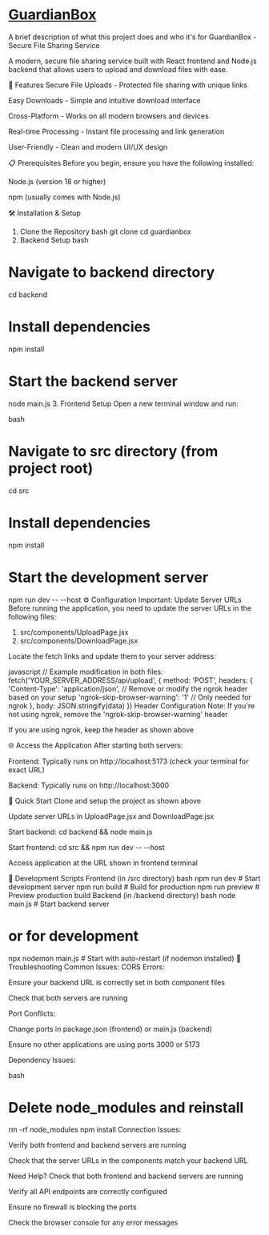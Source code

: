 
# [GuardianBox](https://guardianbox.netlify.app/)



A brief description of what this project does and who it's for
GuardianBox - Secure File Sharing Service

A modern, secure file sharing service built with React frontend and Node.js backend that allows users to upload and download files with ease.

🚀 Features
Secure File Uploads - Protected file sharing with unique links

Easy Downloads - Simple and intuitive download interface

Cross-Platform - Works on all modern browsers and devices

Real-time Processing - Instant file processing and link generation

User-Friendly - Clean and modern UI/UX design

📋 Prerequisites
Before you begin, ensure you have the following installed:

Node.js (version 18 or higher)

npm (usually comes with Node.js)

🛠️ Installation & Setup
1. Clone the Repository
bash
git clone <your-repository-url>
cd guardianbox
2. Backend Setup
bash
# Navigate to backend directory
cd backend

# Install dependencies
npm install

# Start the backend server
node main.js
3. Frontend Setup
Open a new terminal window and run:

bash
# Navigate to src directory (from project root)
cd src

# Install dependencies
npm install

# Start the development server
npm run dev -- --host
⚙️ Configuration
Important: Update Server URLs
Before running the application, you need to update the server URLs in the following files:

1. src/components/UploadPage.jsx
2. src/components/DownloadPage.jsx

Locate the fetch links and update them to your server address:

javascript
// Example modification in both files:
fetch('YOUR_SERVER_ADDRESS/api/upload', {
    method: 'POST',
    headers: {
        'Content-Type': 'application/json',
        // Remove or modify the ngrok header based on your setup
        'ngrok-skip-browser-warning': '1' // Only needed for ngrok
    },
    body: JSON.stringify(data)
})
Header Configuration Note:
If you're not using ngrok, remove the 'ngrok-skip-browser-warning' header

If you are using ngrok, keep the header as shown above

🌐 Access the Application
After starting both servers:

Frontend: Typically runs on http://localhost:5173 (check your terminal for exact URL)

Backend: Typically runs on http://localhost:3000


🚀 Quick Start
Clone and setup the project as shown above

Update server URLs in UploadPage.jsx and DownloadPage.jsx

Start backend: cd backend && node main.js

Start frontend: cd src && npm run dev -- --host

Access application at the URL shown in frontend terminal

🔧 Development Scripts
Frontend (in /src directory)
bash
npm run dev          # Start development server
npm run build        # Build for production
npm run preview      # Preview production build
Backend (in /backend directory)
bash
node main.js         # Start backend server
# or for development
npx nodemon main.js  # Start with auto-restart (if nodemon installed)
🚨 Troubleshooting
Common Issues:
CORS Errors:

Ensure your backend URL is correctly set in both component files

Check that both servers are running

Port Conflicts:

Change ports in package.json (frontend) or main.js (backend)

Ensure no other applications are using ports 3000 or 5173

Dependency Issues:

bash
# Delete node_modules and reinstall
rm -rf node_modules
npm install
Connection Issues:

Verify both frontend and backend servers are running

Check that the server URLs in the components match your backend URL

Need Help?
Check that both frontend and backend servers are running

Verify all API endpoints are correctly configured

Ensure no firewall is blocking the ports

Check the browser console for any error messages





